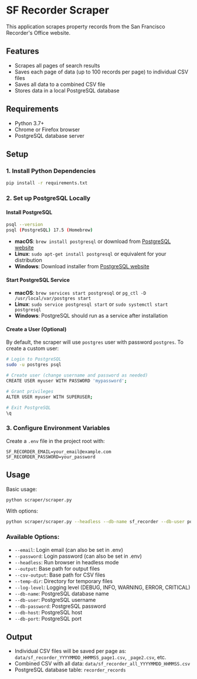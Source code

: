 # SF Recorder Scraper

This application scrapes property records from the San Francisco Recorder's Office website.

## Features
- Scrapes all pages of search results
- Saves each page of data (up to 100 records per page) to individual CSV files
- Saves all data to a combined CSV file
- Stores data in a local PostgreSQL database

## Requirements
- Python 3.7+
- Chrome or Firefox browser
- PostgreSQL database server

## Setup

### 1. Install Python Dependencies
```bash
pip install -r requirements.txt
```

### 2. Set up PostgreSQL Locally

#### Install PostgreSQL
```sh
psql --version
psql (PostgreSQL) 17.5 (Homebrew)
```
- **macOS**: `brew install postgresql` or download from [PostgreSQL website](https://www.postgresql.org/download/macosx/)
- **Linux**: `sudo apt-get install postgresql` or equivalent for your distribution
- **Windows**: Download installer from [PostgreSQL website](https://www.postgresql.org/download/windows/)

#### Start PostgreSQL Service
- **macOS**: `brew services start postgresql` or `pg_ctl -D /usr/local/var/postgres start`
- **Linux**: `sudo service postgresql start` or `sudo systemctl start postgresql`
- **Windows**: PostgreSQL should run as a service after installation

#### Create a User (Optional)
By default, the scraper will use `postgres` user with password `postgres`. To create a custom user:

```bash
# Login to PostgreSQL
sudo -u postgres psql

# Create user (change username and password as needed)
CREATE USER myuser WITH PASSWORD 'mypassword';

# Grant privileges
ALTER USER myuser WITH SUPERUSER;

# Exit PostgreSQL
\q
```

### 3. Configure Environment Variables
Create a `.env` file in the project root with:

```
SF_RECORDER_EMAIL=your_email@example.com
SF_RECORDER_PASSWORD=your_password
```

## Usage

Basic usage:
```bash
python scraper/scraper.py
```

With options:
```bash
python scraper/scraper.py --headless --db-name sf_recorder --db-user postgres --db-password postgres
```

### Available Options:
- `--email`: Login email (can also be set in .env)
- `--password`: Login password (can also be set in .env)
- `--headless`: Run browser in headless mode
- `--output`: Base path for output files
- `--csv-output`: Base path for CSV files
- `--temp-dir`: Directory for temporary files
- `--log-level`: Logging level (DEBUG, INFO, WARNING, ERROR, CRITICAL)
- `--db-name`: PostgreSQL database name
- `--db-user`: PostgreSQL username
- `--db-password`: PostgreSQL password
- `--db-host`: PostgreSQL host
- `--db-port`: PostgreSQL port

## Output
- Individual CSV files will be saved per page as: `data/sf_recorder_YYYYMMDD_HHMMSS_page1.csv`, `_page2.csv`, etc.
- Combined CSV with all data: `data/sf_recorder_all_YYYYMMDD_HHMMSS.csv`
- PostgreSQL database table: `recorder_records`
